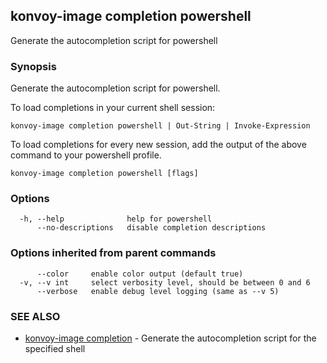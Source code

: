 ## konvoy-image completion powershell

Generate the autocompletion script for powershell

### Synopsis

Generate the autocompletion script for powershell.

To load completions in your current shell session:

	konvoy-image completion powershell | Out-String | Invoke-Expression

To load completions for every new session, add the output of the above command
to your powershell profile.


```
konvoy-image completion powershell [flags]
```

### Options

```
  -h, --help              help for powershell
      --no-descriptions   disable completion descriptions
```

### Options inherited from parent commands

```
      --color     enable color output (default true)
  -v, --v int     select verbosity level, should be between 0 and 6
      --verbose   enable debug level logging (same as --v 5)
```

### SEE ALSO

* [konvoy-image completion](konvoy-image_completion.md)	 - Generate the autocompletion script for the specified shell

